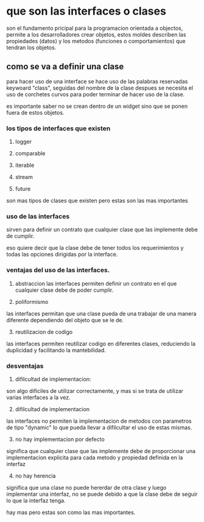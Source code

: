 # que son las interfaces o clases

son el fundamento pricipal para la programacion orientada a objectos, permite a los desarrolladores 
crear objetos, estos moldes describen las propiedades (datos) y los metodos (funciones o comportamientos) que tendran los objetos.


## como se va a definir una clase 
para hacer uso de una interface se hace uso de las palabras reservadas keywoard "class", seguidas del nombre de la clase despues se necesita el uso de corchetes curvos para poder terminar de hacer uso de la clase.

es importante saber no se crean dentro de un widget sino que se ponen fuera de estos objetos.

### los tipos de interfaces que existen


1. logger 

2. comparable 

3. iterable 

4. stream 

5. future

son mas tipos de clases que existen pero estas son las mas importantes


### uso de las interfaces 

sirven para definir un contrato que cualquier clase que las implemente debe de cumplir. 

eso quiere decir que la clase debe de tener todos los requerimientos y todas las opciones dirigidas por la interface.


### ventajas del uso de las interfaces.

1. abstraccion 
las interfaces permiten definir un contrato en el que cualquier clase debe de poder cumplir. 

2. poliformismo 

las interfaces permitan que una clase pueda de una trabajar de una manera diferente dependiendo del objeto que se le de.

3. reutilizacion de codigo  

las interfaces permiten reutilizar codigo en diferentes clases, reduciendo la duplicidad y facilitando la mantebilidad.


### desventajas 


1. difilcultad de implementacion: 

son algo dificiles de utilizar correctamente, y mas si se trata de utilizar varias interfaces a la vez.

2. difilcultad de implementacion 

las interfaces no permiten la implementacion de metodos con parametros de tipo "dynamic" lo que pueda llevar a difilcultar el uso de estas mismas.

3. no hay implementacion por defecto

significa que cualquier clase que las implemente debe de proporcionar una implementacion explicita para cada metodo y propiedad definida en la interfaz 

4. no hay herencia 

significa que una clase no puede hererdar de otra clase y luego implementar una interfaz, no se puede debido a que la clase debe de seguir lo que la interfaz tenga.

hay mas pero estas son como las mas importantes.